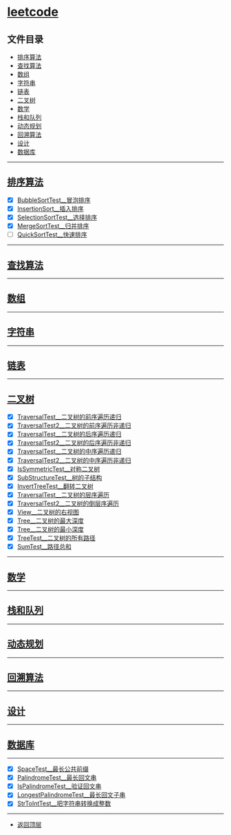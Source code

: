 
# [leetcode](../README.md)

## 文件目录

- [排序算法](#排序算法)
- [查找算法](#查找算法)
- [数组](#数组)
- [字符串](#字符串)
- [链表](#链表)
- [二叉树](#二叉树)
- [数学](#数学)
- [栈和队列](#栈和队列)
- [动态规划](#动态规划)
- [回溯算法](#回溯算法)
- [设计](#设计)
- [数据库](#数据库)

----------------

## [排序算法](src/main/java/com/cpucode/sort)

- [x] [BubbleSortTest__冒泡排序](src/main/java/com/cpucode/sort/bubble/BubbleSortTest.java)
- [x] [InsertionSort__插入排序](src/main/java/com/cpucode/sort/insertion/InsertionSort.java)
- [x] [SelectionSortTest__选择排序](src/main/java/com/cpucode/sort/selection/SelectionSortTest.java)
- [x] [MergeSortTest__归并排序](src/main/java/com/cpucode/sort/merge/MergeSortTest.java)
- [ ] [QuickSortTest__快速排序](src/main/java/com/cpucode/sort/quick/QuickSortTest.java)

------------------------

## [查找算法](src/main/java/com/cpucode/search)

------------------

## [数组]()


------------------------

## [字符串]()


---------------

## [链表]()


-------------

## [二叉树](src/main/java/com/cpucode/binary/tree)

- [x] [TraversalTest__二叉树的前序遍历递归](src/main/java/com/cpucode/binary/tree/preorder/TraversalTest.java)
- [x] [TraversalTest2__二叉树的前序遍历非递归](src/main/java/com/cpucode/binary/tree/preorder/TraversalTest2.java)
- [x] [TraversalTest__二叉树的后序遍历递归](src/main/java/com/cpucode/binary/tree/postorder/TraversalTest.java)
- [x] [TraversalTest2__二叉树的后序遍历非递归](src/main/java/com/cpucode/binary/tree/postorder/TraversalTest2.java)
- [x] [TraversalTest__二叉树的中序遍历递归](src/main/java/com/cpucode/binary/tree/inorder/TraversalTest.java)
- [x] [TraversalTest2__二叉树的中序遍历非递归](src/main/java/com/cpucode/binary/tree/inorder/TraversalTest2.java)
- [x] [IsSymmetricTest__对称二叉树](src/main/java/com/cpucode/binary/tree/symmetric/IsSymmetricTest.java)
- [x] [SubStructureTest__树的子结构](src/main/java/com/cpucode/binary/tree/sub/SubStructureTest.java)
- [x] [InvertTreeTest__翻转二叉树](src/main/java/com/cpucode/binary/tree/invert/InvertTreeTest.java)
- [x] [TraversalTest__二叉树的层序遍历](src/main/java/com/cpucode/binary/tree/level/order/TraversalTest.java)
- [x] [TraversalTest2__二叉树的倒层序遍历](src/main/java/com/cpucode/binary/tree/level/order/TraversalTest2.java)
- [x] [View__二叉树的右视图](src/main/java/com/cpucode/binary/tree/right/side/View.java)
- [x] [Tree__二叉树的最大深度](src/main/java/com/cpucode/binary/tree/maximum/depth/Tree.java)
- [x] [Tree__二叉树的最小深度](src/main/java/com/cpucode/binary/tree/minimum/depth/Tree.java)
- [x] [TreeTest__二叉树的所有路径](src/main/java/com/cpucode/binary/tree/paths/TreeTest.java)
- [x] [SumTest__路径总和](src/main/java/com/cpucode/binary/tree/path/sum/SumTest.java)

------------------------

## [数学]()


--------------

## [栈和队列]()

-----------------

## [动态规划]()

-------------

## [回溯算法]()

------------------

## [设计]()


-------------

## [数据库]()



--------------------------

- [x] [SpaceTest__最长公共前缀](src/main/java/com/cpucode/longpublic/SpaceTest.java)
- [x] [PalindromeTest__最长回文串](src/main/java/com/cpucode/longest/PalindromeTest.java)
- [x] [IsPalindromeTest__验证回文串](src/main/java/com/cpucode/palindrome/IsPalindromeTest.java)
- [x] [LongestPalindromeTest__最长回文子串](src/main/java/com/cpucode/longest/LongestPalindromeTest.java)
- [x] [StrToIntTest__把字符串转换成整数](src/main/java/com/cpucode/strtoint/StrToIntTest.java)

---------------------

- [返回顶层](../README.md)